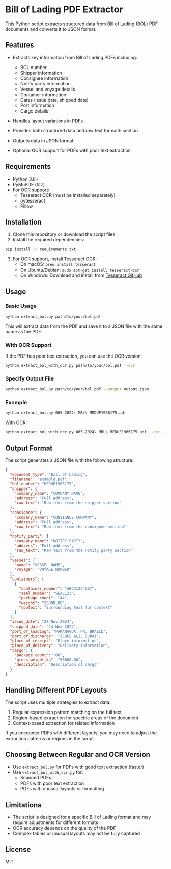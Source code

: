 # Bill of Lading PDF Extractor

This Python script extracts structured data from Bill of Lading (BOL) PDF documents and converts it to JSON format.

## Features

- Extracts key information from Bill of Lading PDFs including:
  - BOL number
  - Shipper information
  - Consignee information
  - Notify party information
  - Vessel and voyage details
  - Container information
  - Dates (issue date, shipped date)
  - Port information
  - Cargo details

- Handles layout variations in PDFs
- Provides both structured data and raw text for each section
- Outputs data in JSON format
- Optional OCR support for PDFs with poor text extraction

## Requirements

- Python 3.6+
- PyMuPDF (fitz)
- For OCR support:
  - Tesseract OCR (must be installed separately)
  - pytesseract
  - Pillow

## Installation

1. Clone this repository or download the script files
2. Install the required dependencies:

```bash
pip install -r requirements.txt
```

3. For OCR support, install Tesseract OCR:
   - On macOS: `brew install tesseract`
   - On Ubuntu/Debian: `sudo apt-get install tesseract-ocr`
   - On Windows: Download and install from [Tesseract GitHub](https://github.com/UB-Mannheim/tesseract/wiki)

## Usage

### Basic Usage

```bash
python extract_bol.py path/to/your/bol.pdf
```

This will extract data from the PDF and save it to a JSON file with the same name as the PDF.

### With OCR Support

If the PDF has poor text extraction, you can use the OCR version:

```bash
python extract_bol_with_ocr.py path/to/your/bol.pdf --ocr
```

### Specify Output File

```bash
python extract_bol.py path/to/your/bol.pdf --output output.json
```

### Example

```bash
python extract_bol.py 065-2024\ MBL\ MEDUP1966175.pdf
```

With OCR:

```bash
python extract_bol_with_ocr.py 065-2024\ MBL\ MEDUP1966175.pdf --ocr --lang eng
```

## Output Format

The script generates a JSON file with the following structure:

```json
{
  "document_type": "Bill of Lading",
  "filename": "example.pdf",
  "bol_number": "MEDUP1966175",
  "shipper": {
    "company_name": "COMPANY NAME",
    "address": "Full address",
    "raw_text": "Raw text from the shipper section"
  },
  "consignee": {
    "company_name": "CONSIGNEE COMPANY",
    "address": "Full address",
    "raw_text": "Raw text from the consignee section"
  },
  "notify_party": {
    "company_name": "NOTIFY PARTY",
    "address": "Full address",
    "raw_text": "Raw text from the notify party section"
  },
  "vessel": {
    "name": "VESSEL NAME",
    "voyage": "VOYAGE NUMBER"
  },
  "containers": [
    {
      "container_number": "ABCD1234567",
      "seal_number": "SEAL123",
      "package_count": "44",
      "weight": "25000.00",
      "context": "Surrounding text for context"
    }
  ],
  "issue_date": "28-Nov-2024",
  "shipped_date": "24-Nov-2024",
  "port_of_loading": "PARANAGUA, PR, BRAZIL",
  "port_of_discharge": "JEBEL ALI, DUBAI",
  "place_of_receipt": "Place information",
  "place_of_delivery": "Delivery information",
  "cargo": {
    "package_count": "88",
    "gross_weight_kg": "50000.00",
    "description": "Description of cargo"
  }
}
```

## Handling Different PDF Layouts

The script uses multiple strategies to extract data:
1. Regular expression pattern matching on the full text
2. Region-based extraction for specific areas of the document
3. Context-based extraction for related information

If you encounter PDFs with different layouts, you may need to adjust the extraction patterns or regions in the script.

## Choosing Between Regular and OCR Version

- Use `extract_bol.py` for PDFs with good text extraction (faster)
- Use `extract_bol_with_ocr.py` for:
  - Scanned PDFs
  - PDFs with poor text extraction
  - PDFs with unusual layouts or formatting

## Limitations

- The script is designed for a specific Bill of Lading format and may require adjustments for different formats
- OCR accuracy depends on the quality of the PDF
- Complex tables or unusual layouts may not be fully captured

## License

MIT 